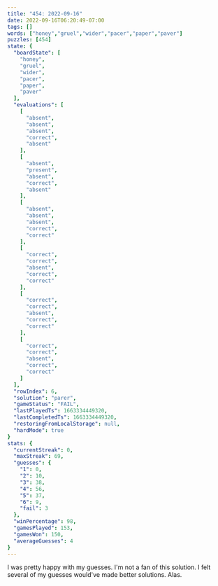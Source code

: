 ```yaml
---
title: "454: 2022-09-16"
date: 2022-09-16T06:20:49-07:00
tags: []
words: ["honey","gruel","wider","pacer","paper","paver"]
puzzles: [454]
state: {
  "boardState": [
    "honey",
    "gruel",
    "wider",
    "pacer",
    "paper",
    "paver"
  ],
  "evaluations": [
    [
      "absent",
      "absent",
      "absent",
      "correct",
      "absent"
    ],
    [
      "absent",
      "present",
      "absent",
      "correct",
      "absent"
    ],
    [
      "absent",
      "absent",
      "absent",
      "correct",
      "correct"
    ],
    [
      "correct",
      "correct",
      "absent",
      "correct",
      "correct"
    ],
    [
      "correct",
      "correct",
      "absent",
      "correct",
      "correct"
    ],
    [
      "correct",
      "correct",
      "absent",
      "correct",
      "correct"
    ]
  ],
  "rowIndex": 6,
  "solution": "parer",
  "gameStatus": "FAIL",
  "lastPlayedTs": 1663334449320,
  "lastCompletedTs": 1663334449320,
  "restoringFromLocalStorage": null,
  "hardMode": true
}
stats: {
  "currentStreak": 0,
  "maxStreak": 69,
  "guesses": {
    "1": 0,
    "2": 10,
    "3": 38,
    "4": 56,
    "5": 37,
    "6": 9,
    "fail": 3
  },
  "winPercentage": 98,
  "gamesPlayed": 153,
  "gamesWon": 150,
  "averageGuesses": 4
}
---
```


<!-- more -->
I was pretty happy with my guesses. I'm not a fan of this solution. I felt several of my guesses would've made better solutions. Alas. 

